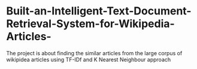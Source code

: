 # Built-an-Intelligent-Text-Document-Retrieval-System-for-Wikipedia-Articles-

The project is about finding the similar articles from the large corpus of wikipidea articles using TF-IDf and K Nearest Neighbour approach
